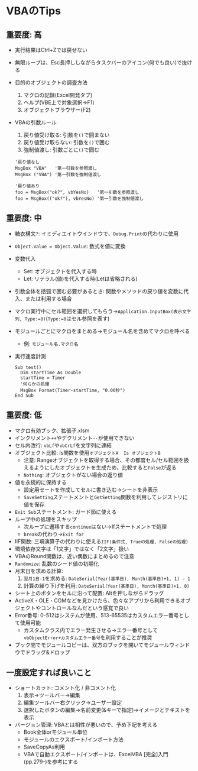 # VBAのTips

## 重要度: 高

- 実行結果はCtrl+Zでは戻せない
- 無限ループは、Esc長押ししながらタスクバーのアイコン(何でも良い)で抜ける
- 目的のオブジェクトの調査方法
  1. マクロの記録(Excel開発タブ)
  2. ヘルプ(VBE上で対象選択→F1)
  3. オブジェクトブラウザー(F2)
- VBAの引数ルール
  1. 戻り値受け取る: 引数を`()`で囲まない
  2. 戻り値受け取らない: 引数を`()`で囲む
  3. 強制値渡し: 引数ごとに`()`で囲む

  ```vba
  '戻り値なし
  MsgBox "VBA"   '第一引数を参照渡し
  MsgBox ("VBA") '第一引数を強制値渡し
  
  '戻り値あり
  foo = MsgBox("ok?", vbYesNo)   '第一引数を参照渡し
  foo = MsgBox(("ok?"), vbYesNo) '第一引数を強制値渡し
  ```

## 重要度: 中

- 糖衣構文`?`: イミディエイトウインドウで、`Debug.Print`の代わりに使用
- `Object.Value = Object.Value`: 数式を値に変換
- 変数代入
  - Set: オブジェクトを代入する時
  - Let: リテラル(値)を代入する時(Letは省略される)
- 引数全体を括弧で囲む必要があるとき: 関数やメソッドの戻り値を変数に代入、または利用する場合
- マクロ実行中にセル範囲を選択してもらう→`Application.InputBox(表示文字列, Type:=8)`(`Type:=8`はセル参照を表す)
- モジュールごとにマクロをまとめる→モジュール名を含めてマクロを呼べる
  - 例: `モジュール名.マクロ名`
- 実行速度計測

  ```vba
  Sub test()
    Dim startTime As Double
    startTime = Timer
    '何らかの処理
    MsgBox Format(Timer-startTime, "0.00秒")
  End Sub
  ```

## 重要度: 低

- マクロ有効ブック、拡張子.xlsm
- インクリメント`++`やデクリメント`--`が使用できない
- セル内改行: `vbLf`や`vbCrLf`を文字列に連結
- オブジェクト比較: Is関数を使用`オブジェクトA  Is オブジェクトB`
  - 注意: Rangeオブジェクトを取得する場合、その都度セル/セル範囲を扱えるようにしたオブジェクトを生成ため、比較すると`False`が返る
  - `Nothing`: オブジェクトがない場合の返り値
- 値を永続的に保持する
  - 設定用セートを作成してセルに書き込む→シートを非表示
  - `SaveSetting`ステートメントと`GetSetting`関数を利用してレジストリに値を保存
- `Exit Sub`ステートメント: ガード節に使える
- ループ中の処理をスキップ
  - 次ループに遷移する`continue`はない→Ifステートメントで処理
  - `break`の代わり→`Exit for`
- IIF関数: 三項演算子の代わりに使える`IIF(条件式, Trueの処理, Falseの処理)`
- 環境依存文字は「1文字」ではなく「2文字」扱い
- VBAのRound関数は、近い偶数にまとめるので注意
- `Randomize`: 乱数のシード値の初期化
- 月末日を求める計算:
  1. `翌月1日-1`を求める: `DateSerial(Year(基準日), Month(基準日)+1, 1) - 1`
  2. 計算の繰り下げを利用: `DateSerial(Year(基準日), Month(基準日)+1, 0)`
- シート上のボタンをセルに沿って配置: Altを押しながらドラッグ
- ActiveX・OLE・COMなどを見かけたら、色々なアプリから利用できるオブジェクトやコントロールなんだという感覚で良い
- Error番号: 0-512はシステムが使用、513-65535はカスタムエラー番号として使用可能
  - カスタムクラス内でエラー発生させる→エラー番号として`vbObjectError+カスタムエラー番号`を利用することが推奨
- ブック間でモジュールコピーは、双方のブックを開いてモジュールウィンドウでドラッグ&ドロップ

## 一度設定すれば良いこと

- ショートカット: コメント化 / 非コメント化
  1. 表示→ツールバー→編集
  2. 編集ツールバー右クリック→ユーザー設定
  3. 選択したボタンの編集→名前変更(&キーで指定)→イメージとテキストを表示
- バージョン管理: VBAとは相性が悪いので、予め下記を考える
  - Book全体orモジュール単位
  - モジュールのエクスポート/インポート方法
  - SaveCopyAs利用
  - VBAで自動エクスポート/インポートは、ExcelVBA [完全]入門 (pp.279-)を参考にする

